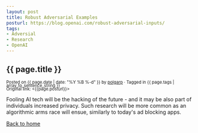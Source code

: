```yaml
---
layout: post
title: Robust Adversarial Examples
posturl: https://blog.openai.com/robust-adversarial-inputs/
tags: 
- Adversial
- Research
- OpenAI
---
```


## {{ page.title }}
<span style="font-size: 0.8em; line-height: 0.8em">Posted on {{ page.date | date: "%Y %B %-d" }} by <a href="https://twitter.com/polgarp">polgarp</a> &middot; Tagged in {{ page.tags | array_to_sentence_string }}</span>  
<span style="font-size: 0.8em; line-height: 0.8em">Original link: <{{page.posturl}}></span>   

Fooling AI tech will be the hacking of the future - and it may be also part of individuals increased privacy. Such research will be more common as an algorithmic arms race will ensue, similarly to today's ad blocking apps.


<!--more-->
<a href="{{ site.baseurl }}">Back to home</a>
